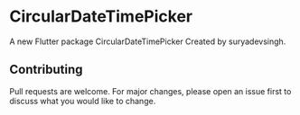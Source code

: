 # CircularDateTimePicker
A new Flutter package CircularDateTimePicker Created by suryadevsingh.

## Contributing
Pull requests are welcome. For major changes, please open an issue first to discuss what you would like to change.